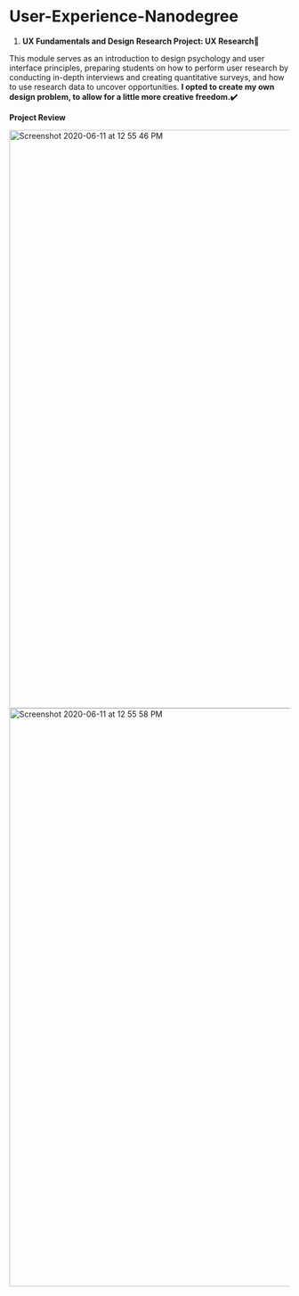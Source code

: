 # User-Experience-Nanodegree

1. <b>UX Fundamentals and Design Research Project: UX Research🤩</b>

This module serves as an introduction to design psychology and user interface principles, preparing students on how to perform user research by conducting in-depth interviews and creating quantitative surveys, and how to use research data to uncover opportunities. <b>I opted to create my own design problem, to allow for a little more creative freedom.✔️</b>

<b>Project Review</b>

<img width="1038" alt="Screenshot 2020-06-11 at 12 55 46 PM" src="https://user-images.githubusercontent.com/45584722/84358358-a8234b80-abe4-11ea-96da-b6b14ac42df8.png">
<img width="1038" alt="Screenshot 2020-06-11 at 12 55 58 PM" src="https://user-images.githubusercontent.com/45584722/84358360-a9ed0f00-abe4-11ea-89fe-5f8dfd93c237.png">
